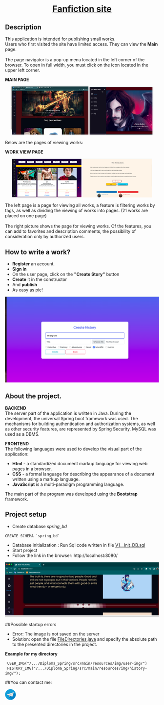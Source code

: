 <h1 align="center"><a  href="https://github.com/Stas-ex/Diplom_Spring">Fanfiction site </a> </h1>

## Description
This application is intended for publishing small works.</br>
Users who first visited the site have limited access.
They can view the <b>Main</b> page.<br><br>
The page navigator is a pop-up menu located in the left corner of the browser. To open in full width, you must click on the icon located in the upper left corner.

**MAIN PAGE**
<p align="center">
<img src="src/main/resources/img/readme-img/MainPage.png" width="50%"/>
<img src="src/main/resources/img/readme-img/Menu.png" width="41%"/>
</p>

Below are the pages of viewing works:

**WORK VIEW PAGE**
<p align="center">
<img src="src/main/resources/img/readme-img/histories.png" width="45%"/>
<img src="src/main/resources/img/readme-img/history-look.png" width="45%"/>
</p>

The left page is a page for viewing all works, a feature is filtering works by tags, as well as dividing the viewing of works into pages. (21 works are placed on one page)
<br><br>
The right picture shows the page for viewing works.
Of the features, you can add to favorites and description comments, the possibility of consideration only by authorized users.
## How to write a work?
- **Register** an account.
- **Sign in**
- On the user page, click on the **"Create Story"** button
- **Create** it in the constructor
- And **publish**
- As easy as pie!
<p align="center">

![](src/main/resources/img/readme-img/CreateHistry.png)
</p>

## About the project.
**BACKEND**<br>
The server part of the application is written in Java. During the development, the universal Spring boot framework was used. The mechanisms for building authentication and authorization systems, as well as other security features, are represented by Spring Security.
MySQL was used as a DBMS.

**FRONTEND**<br>
The following languages were used to develop the visual part of the application:
- **Html** - a standardized document markup language for viewing web pages in a browser.
- **CSS** - a formal language for describing the appearance of a document written using a markup language.
- **JavaScript** is a multi-paradigm programming language.

The main part of the program was developed using the **Bootstrap** framework.
## Project setup
- Create database _spring_bd_
```
CREATE SCHEMA `spring_bd`
```
- Database initialization : Run Sql code written in file [V1__Init_DB.sql](src/main/resources/db/migration/V1__Init_DB.sql)
- Start project
- Follow the link in the browser: http://localhost:8080/

![](src/main/resources/img/readme-img/LinkMainPage.png)

##Possible startup errors
- Error: The image is not saved on the server<br>
- Solution: open the file [FileDirectories.java](src/main/java/com/diploma/black_fox_ex/io/FileDirectories.java) and specify the absolute path to the presented directories in the project. 

**Example for my directory**
```
 USER_IMG("/.../Diploma_Spring/src/main/resources/img/user-img/")
 HISTORY_IMG("/.../Diploma_Spring/src/main/resources/img/history-img/");
```

##You can contact me:

<a href ="https://t.me/StaseEx"><img src="https://github.com/Mybono/Mybono/raw/main/assets/telegran%2035%20px.png"/></a>
